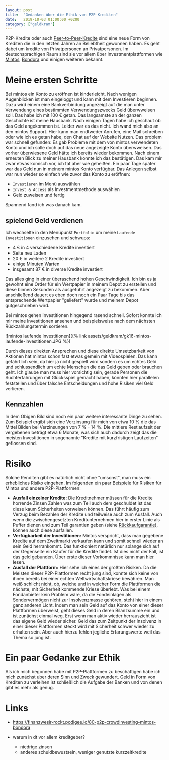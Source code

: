 ```yaml
---
layout: post
title:  "Gedanken über die Ethik von P2P-Krediten"
date:   2019-10-03 01:00:00 +0200
category: ["geldkram"]
---
```


P2P-Kredite oder auch [Peer-to-Peer-Kredite](https://de.wikipedia.org/wiki/Peer-to-Peer-Kredit) sind eine neue Form von Krediten die in den letzten Jahren an Beliebtheit gewonnen haben. Es geht dabei um kredite von Privatpersonen an Privatpersonen. Im deutschsprachigen Raum sind sie vor allem über Investmentplattformen wie [Mintos](https://www.mintos.com/de/), [Bondora](https://www.bondora.com/de) und einigen weiteren bekannt.

# Meine ersten Schritte
Bei mintos ein Konto zu eröffnen ist kinderleicht. Nach wenigen Augenblicken ist man eingeloggt und kann mit dem Investieren beginnen. Dazu wird einem eine Bankverbindung angezeigt auf die man unter Verwendung eines bestimmten Verwendungszwecks Geld überwweisen soll.
Das habe ich mit 100 € getan. Das langsamste an der ganzen Geschichte ist meine Hausbank. Nach einigen Tagen habe ich geschaut ob das Geld angekommen ist. Leider war es das nicht. Ich wand mich also an den mintos Support. Hier kann man endtweder Anrufen, eine Mail schreiben oder wie ich es getan habe, den Chat auf der Website Nutzen. Das problem war schnell gefunden: Es gab Probleme mit dem von mintos verwendeten Konto und ich solle doch auf das neue angezeigte Konto überwweisen. Das vorher überwiesene Geld hätte ich bereits wieder bekommen. Nach einem erneuten Blick zu meiner Hausbank konnte ich das bestätigen. Das kam mir zwar etwas komisch vor, ich tat aber wie geheißen. Ein paar Tage später war das Geld nun in meinem mintos Konto verfügbar.
Das Anlegen selbst war nun wieder so einfach wie zuvor das Konto zu eröffnen:

* `Investieren` im Menü auswählen
* `Invest & Access` als Investmentmethode auswählen
* Geld zuweisen und fertig

Spannend fand ich was danach kam.

## spielend Geld verdienen
Ich wechselte in den Menüpunkt `Portfolio` um meine `Laufende Investitionen` einzusehen und schwups:

* 4 € in 4 verschiedene Kredite investiert
* Seite neu Laden
* 20 € in weitere 2 Kredite investiert
* einige Minuten Warten
* insgesamt 87 € in diverse Kredite investiert

Das alles ging in einer überaschend hohen Geschwindigkeit. Ich bin es ja gewohnt eine Order für ein Wertpapier in meinem Depot zu erstellen und diese binnen Sekunden als ausgeführt angezeigt zu bekommen. Aber anschließend dauert es eben doch noch ein Paar Tage bis das entsprechende Wertpapier "geliefert" wurde und meinem Depot gutgeschrieben wird.

Bei mintos gehen Investitionen hingegend rasend schnell. Sofort konnte ich mir meine Investitionen ansehen und beispielsweise nach dem nächsten Rückzahlungstermin sortieren.

![mintos laufende investitionen]({% link assets/geldkram/gk16-mintos-laufende-investitionen.JPG %})

Durch dieses direkten Ansprechen und diese direkte Umsetzbarkeit von Aktionen hat mintos schon fast etwas gemein mit Videospielen. Das kann gefährtlich sein, da hier ja nicht gespielt wird sondern es um echtes Geld und schlussendlich um echte Menschen die das Geld geben oder brauchen geht. Ich glaube man muss hier vorsichtig sein, gerade Personen die Suchterfahrungen mit Glücksspiel gemacht haben, könnten hier parallelen feststellen und über falsche Entscheidungen und hohe Risiken viel Geld verlieren.

## Kennzahlen
In dem Obigen Bild sind noch ein paar weitere interessante Dinge zu sehen. Zum Beispiel ergibt sich eine Verzinsung für mich von etwa 10 % die das Mittel Bilden bei Verzinsungen von 7 % - 14 %. Die mittlere Restlaufzeit der vergebenen beträgt etwa 6 Monate, was sich auch dadurch zeigt das die meisten Investitionen in sogenannte "Kredite mit kurzfristigen Laufzeiten" geflossen sind.

# Risiko
Solche Renditen gibt es natürlich nicht ohne "umsonst", man muss ein erhebliches Risiko eingehen. Im folgenden ein paar Beispiele für Risiken für Mintos und andere P2P-Plattformen:

* **Ausfall einzelner Kredite:** Die Kreditnehmer müssen für die Kredite horrende Zinsen Zahlen was zum Teil auch dem geschuldet ist das diese kaum Sicherheiten vorweisen können. Das führt häufig zum Verzug beim Bezahlen der Kredite und teilweise auch zum Ausfall. Auch wenn die zwischengesetzten Kreditunternehmen hier in erster Linie als Puffer dienen und zum Teil garantien geben (siehe [Rückkaufgarantie](https://help.mintos.com/hc/de/articles/115002852689-Was-ist-eine-R%C3%BCckkaufgarantie-und-wie-funktioniert-sie-)), können auch diese ausfallen.
* **Verfügbarkeit der Investitionen:** Mintos verspricht, dass man gegebene Kredite auf dem Zweitmarkt verkaufen kann und somit schnell wieder an sein Geld herrankommt. Das funktioniert natürlich nur solange sich auf der Gegenseite ein Käufer für die Kredite findet. Ist dies nicht der Fall, ist das geld gebunden. Über erste dieser Vorkommnisse kann man [hier](https://www.p2p-kredite.com/mintos-invest-access-erstmals-ausserhalb-der-in-der-regel-klausel-verzoegerte-auszahlungen-ueberraschen-einige-anleger_2019.html) lesen.
* **Ausfall der Plattform:** Hier sehe ich eines der größten Risiken. Da die Meisten dieser P2P-Plattformen recht jung sind, konnte sich keine von ihnen bereits bei einer echten Weltwirtschaftskriese bewähren. Man weiß schlicht nicht, ob, welche und in welcher Form die Plattformen die nächste, mit Sicherheit kommende Kriese überlebt. Was bei einem Fondanbieter kein Problem wäre, da die Fondeinlagen als Sondervermögen nicht zur Insolvenzmasse gehören, steht hier in einem ganz anderen Licht. Indem man sein Geld auf das Konto von einer dieser Plattformen überweist, geht dieses Geld in deren Bilanzsumme ein und ist zunächst einmal weg. Erst wenn man aktiv wieder herrauszieht ist das eigene Geld wieder sicher. Geld das zum Zeitpunkt der Insolvenz in einer dieser Plattformen steckt wird mit Sicherheit schwer wieder zu erhalten sein. Aber auch hierzu fehlen jegliche Erfarungswerte weil das Thema so jung ist.

# Ein paar Gedanke zur Ethik
Als ich mich begonnen habe mit P2P-Plattformen zu beschäftigen habe ich mich zunächst uber deren Sinn und Zweck gewundert. Geld in Form von Krediten zu verleihen ist schließlich die Aufgabe der Banken und von denen gibt es mehr als genug. 


# Links

* https://finanzwesir-rockt.podigee.io/80-p2p-crowdinvesting-mintos-bondora

* warum in dt vor allem kreditgeber?
  * niedrige zinsen
  * anderes schuldbewustsein, weniger genutzte kurzzeitkredite
